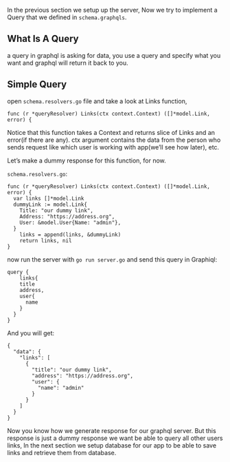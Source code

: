 In the previous section we setup up the server, Now we try to implement a Query that we defined in `schema.graphqls`.

## What Is A Query <span id="what-is-a-query"></span>

a query in graphql is asking for data, you use a query and specify what you want and graphql will return it back to you.

## Simple Query <span id="simple-query"></span>

open `schema.resolvers.go` file and take a look at Links function,

    func (r *queryResolver) Links(ctx context.Context) ([]*model.Link, error) {

Notice that this function takes a Context and returns slice of Links and an error(if there are any). ctx argument contains the data from the person who sends request like which user is working with app(we’ll see how later), etc.

Let’s make a dummy response for this function, for now.

`schema.resolvers.go`:

    func (r *queryResolver) Links(ctx context.Context) ([]*model.Link, error) {
      var links []*model.Link
      dummyLink := model.Link{
        Title: "our dummy link",
        Address: "https://address.org",
        User: &model.User{Name: "admin"},
      }
        links = append(links, &dummyLink)
        return links, nil
    }

now run the server with `go run server.go` and send this query in Graphiql:

    query {
        links{
        title
        address,
        user{
          name
        }
      }
    }

And you will get:

    {
      "data": {
        "links": [
          {
            "title": "our dummy link",
            "address": "https://address.org",
            "user": {
              "name": "admin"
            }
          }
        ]
      }
    }

Now you know how we generate response for our graphql server. But this response is just a dummy response we want be able to query all other users links, In the next section we setup database for our app to be able to save links and retrieve them from database.
